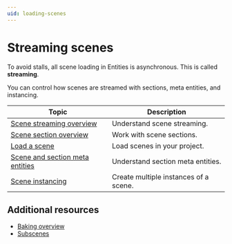 ```yaml
---
uid: loading-scenes
---
```


# Streaming scenes

To avoid stalls, all scene loading in Entities is asynchronous. This is called **streaming**.

You can control how scenes are streamed with sections, meta entities, and instancing.

|**Topic**|**Description**|
|---|---|
|[Scene streaming overview](streaming-overview.md)|Understand scene streaming.|
|[Scene section overview](streaming-scene-sections.md)|Work with scene sections.|
|[Load a scene](streaming-loading-scenes.md)|Load scenes in your project.|
|[Scene and section meta entities](streaming-meta-entities.md)|Understand section meta entities.|
|[Scene instancing](streaming-scene-instancing.md)|Create multiple instances of a scene.|

## Additional resources

* [Baking overview](baking-overview.md)
* [Subscenes](conversion-subscenes.md)
